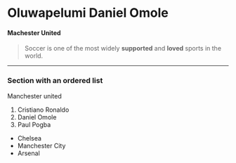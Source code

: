 # Oluwapelumi Daniel Omole

#### Machester United

> Soccer is one of the most widely **supported** and **loved** sports in the world.

***

### Section with an ordered list

Manchester united

1. Cristiano Ronaldo
2. Daniel Omole
3. Paul Pogba

* Chelsea
* Manchester City
* Arsenal

